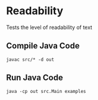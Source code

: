 # Readability
Tests the level of readability of text

## Compile Java Code
    javac src/* -d out

## Run Java Code 
    java -cp out src.Main examples
